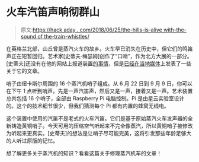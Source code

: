 # 火车汽笛声响彻群山

> 原文:[https://hack aday . com/2018/06/25/the-hills-is-alive with-the-sound of the-train-whistles/](https://hackaday.com/2018/06/25/the-hills-are-alive-with-the-sound-of-train-whistles/)

在英格兰北部，山丘曾是蒸汽火车的故乡。火车早已消失在历史中，但它们的鸣笛声正在短暂回归。艺术家[史蒂夫·梅瑟姆]创作了“口哨”，作为北方大展的一部分。[史蒂夫]还没有在他的网站上报道装置[的事情](http://www.stevemessam.co.uk/)，但是[已经在当地媒体](https://www.raspberrypi.org/blog/steve-messam-whistle/)上发表了一些关于它的文章。

哨子由纽卡斯尔周围的 16 个蒸汽机哨子组成。从 6 月 22 日到 9 月 9 日，你可以在下午 1 点听到哨声。先是一声汽笛声，然后又是一声，接着又是一声。艺术装置总共包括 16 个哨子，全部由 Raspberry Pi 电脑控制。Pi 是由星云实验室设计的。这个的技术细节很少，但我们猜测每个 Pi 都有内置的蜂窝无线电。

这个装置中使用的汽笛不是老式的火车汽笛。它们是基于原始蒸汽火车发声器的全新铸造黄铜哨子。今天可用的压缩空气听起来不完全像蒸汽，所以黄铜哨子被修改为听起来更真实。[史蒂夫]的想法是让哨子尽可能完美，这将引发那些年龄足够大的人听过原版的记忆。

想了解更多关于蒸汽机的知识？看看这篇关于修理蒸汽机车的文章！